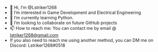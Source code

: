 - 👋 Hi, I’m @Lstriker1268
- 👀 I’m interested in Game Development and Electrical Engineering
- 🌱 I’m currently learning Python.
- 💞️ I’m looking to collaborate on future GitHub projects
- 📫 How to reach me: You can contact me by email @ lstriker1268@gmail.com
- If you also need to reach me using another method, you can DM me on Discord: Lstriker1268#0518
